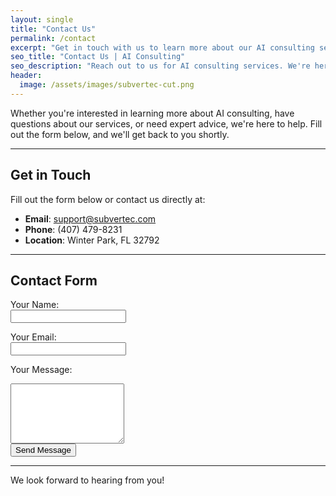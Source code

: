 ```yaml
---
layout: single
title: "Contact Us"
permalink: /contact
excerpt: "Get in touch with us to learn more about our AI consulting services and how we can help your business thrive."
seo_title: "Contact Us | AI Consulting"
seo_description: "Reach out to us for AI consulting services. We're here to help you implement and optimize AI solutions tailored to your business needs."
header:
  image: /assets/images/subvertec-cut.png
---
```


Whether you're interested in learning more about AI consulting, have questions about our services, or need expert advice, we're here to help. Fill out the form below, and we'll get back to you shortly.

---

## Get in Touch

Fill out the form below or contact us directly at:

- **Email**: [support@subvertec.com](mailto:support.subvertec.com)
- **Phone**: (407) 479-8231
- **Location**: Winter Park, FL 32792

---

## Contact Form

<form action="https://formspree.io/f/mwpegkdv" method="POST">
  <label for="name">Your Name:</label><br>
  <input type="text" id="name" name="name" required><br>

  <label for="email">Your Email:</label><br>
  <input type="email" id="email" name="_replyto" required><br>

  <label for="message">Your Message:</label><br>
  <textarea id="message" name="message" rows="6" required></textarea><br>

  <input type="submit" value="Send Message">
</form>

---

We look forward to hearing from you!
